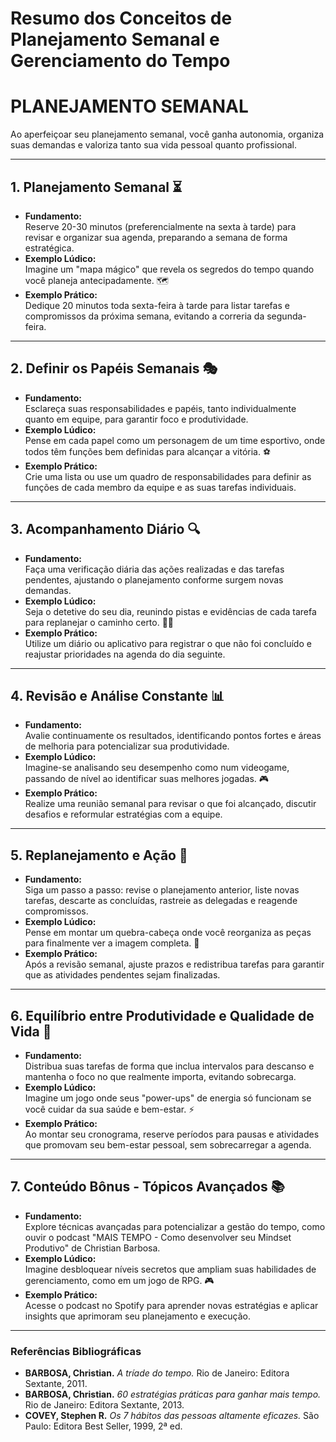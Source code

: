 # Resumo dos Conceitos de Planejamento Semanal e Gerenciamento do Tempo

# PLANEJAMENTO SEMANAL

Ao aperfeiçoar seu planejamento semanal, você ganha autonomia, organiza suas demandas e valoriza tanto sua vida pessoal quanto profissional.

---

## 1. Planejamento Semanal ⏳
- **Fundamento:**  
  Reserve 20-30 minutos (preferencialmente na sexta à tarde) para revisar e organizar sua agenda, preparando a semana de forma estratégica.
- **Exemplo Lúdico:**  
  Imagine um "mapa mágico" que revela os segredos do tempo quando você planeja antecipadamente. 🗺️
- **Exemplo Prático:**  
  Dedique 20 minutos toda sexta-feira à tarde para listar tarefas e compromissos da próxima semana, evitando a correria da segunda-feira.

---

## 2. Definir os Papéis Semanais 🎭
- **Fundamento:**  
  Esclareça suas responsabilidades e papéis, tanto individualmente quanto em equipe, para garantir foco e produtividade.
- **Exemplo Lúdico:**  
  Pense em cada papel como um personagem de um time esportivo, onde todos têm funções bem definidas para alcançar a vitória. ⚽
- **Exemplo Prático:**  
  Crie uma lista ou use um quadro de responsabilidades para definir as funções de cada membro da equipe e as suas tarefas individuais.

---

## 3. Acompanhamento Diário 🔍
- **Fundamento:**  
  Faça uma verificação diária das ações realizadas e das tarefas pendentes, ajustando o planejamento conforme surgem novas demandas.
- **Exemplo Lúdico:**  
  Seja o detetive do seu dia, reunindo pistas e evidências de cada tarefa para replanejar o caminho certo. 🕵️‍♀️
- **Exemplo Prático:**  
  Utilize um diário ou aplicativo para registrar o que não foi concluído e reajustar prioridades na agenda do dia seguinte.

---

## 4. Revisão e Análise Constante 📊
- **Fundamento:**  
  Avalie continuamente os resultados, identificando pontos fortes e áreas de melhoria para potencializar sua produtividade.
- **Exemplo Lúdico:**  
  Imagine-se analisando seu desempenho como num videogame, passando de nível ao identificar suas melhores jogadas. 🎮
- **Exemplo Prático:**  
  Realize uma reunião semanal para revisar o que foi alcançado, discutir desafios e reformular estratégias com a equipe.

---

## 5. Replanejamento e Ação 🔄
- **Fundamento:**  
  Siga um passo a passo: revise o planejamento anterior, liste novas tarefas, descarte as concluídas, rastreie as delegadas e reagende compromissos.
- **Exemplo Lúdico:**  
  Pense em montar um quebra-cabeça onde você reorganiza as peças para finalmente ver a imagem completa. 🧩
- **Exemplo Prático:**  
  Após a revisão semanal, ajuste prazos e redistribua tarefas para garantir que as atividades pendentes sejam finalizadas.

---

## 6. Equilíbrio entre Produtividade e Qualidade de Vida 🌿
- **Fundamento:**  
  Distribua suas tarefas de forma que inclua intervalos para descanso e mantenha o foco no que realmente importa, evitando sobrecarga.
- **Exemplo Lúdico:**  
  Imagine um jogo onde seus "power-ups" de energia só funcionam se você cuidar da sua saúde e bem-estar. ⚡
- **Exemplo Prático:**  
  Ao montar seu cronograma, reserve períodos para pausas e atividades que promovam seu bem-estar pessoal, sem sobrecarregar a agenda.

---

## 7. Conteúdo Bônus - Tópicos Avançados 📚
- **Fundamento:**  
  Explore técnicas avançadas para potencializar a gestão do tempo, como ouvir o podcast "MAIS TEMPO - Como desenvolver seu Mindset Produtivo" de Christian Barbosa.
- **Exemplo Lúdico:**  
  Imagine desbloquear níveis secretos que ampliam suas habilidades de gerenciamento, como em um jogo de RPG. 🎮
- **Exemplo Prático:**  
  Acesse o podcast no Spotify para aprender novas estratégias e aplicar insights que aprimoram seu planejamento e execução.

---

### Referências Bibliográficas
- **BARBOSA, Christian.** *A tríade do tempo.* Rio de Janeiro: Editora Sextante, 2011.  
- **BARBOSA, Christian.** *60 estratégias práticas para ganhar mais tempo.* Rio de Janeiro: Editora Sextante, 2013.  
- **COVEY, Stephen R.** *Os 7 hábitos das pessoas altamente eficazes.* São Paulo: Editora Best Seller, 1999, 2ª ed.